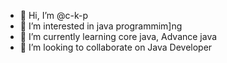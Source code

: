 - 👋 Hi, I’m @c-k-p
- 👀 I’m interested in java programmim]ng
- 🌱 I’m currently learning core java, Advance java
- 💞️ I’m looking to collaborate on Java Developer


<!---
c-k-p/c-k-p is a ✨ special ✨ repository because its `README.md` (this file) appears on your GitHub profile.
You can click the Preview link to take a look at your changes.
--->
